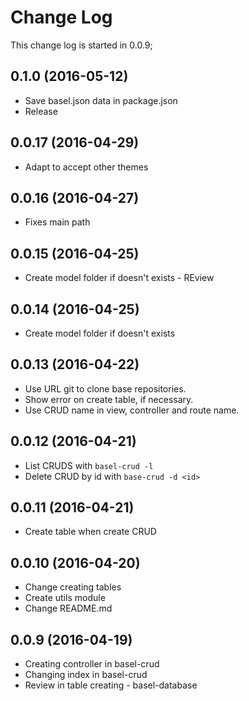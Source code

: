 # Change Log
This change log is started in 0.0.9;

## 0.1.0 (2016-05-12)
- Save basel.json data in package.json
- Release

## 0.0.17 (2016-04-29)
- Adapt to accept other themes

## 0.0.16 (2016-04-27)
- Fixes main path

## 0.0.15 (2016-04-25)
- Create model folder if doesn't exists - REview

## 0.0.14 (2016-04-25)
- Create model folder if doesn't exists

## 0.0.13 (2016-04-22)
- Use URL git to clone base repositories.
- Show error on create table, if necessary.
- Use CRUD name in view, controller and route name.

## 0.0.12 (2016-04-21)
- List CRUDS with ``` basel-crud -l ```
- Delete CRUD by id with ``` base-crud -d <id> ```

## 0.0.11 (2016-04-21)
- Create table when create CRUD

## 0.0.10 (2016-04-20)
- Change creating tables
- Create utils module
- Change README.md

## 0.0.9 (2016-04-19)
- Creating controller in basel-crud
- Changing index in basel-crud
- Review in table creating - basel-database
